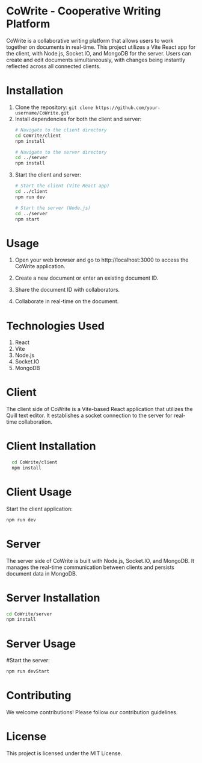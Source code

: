 # CoWrite - Cooperative Writing Platform
CoWrite is a collaborative writing platform that allows users to work together on documents in real-time. This project utilizes a Vite React app for the client, with Node.js, Socket.IO, and MongoDB for the server. Users can create and edit documents simultaneously, with changes being instantly reflected across all connected clients.

# Installation

1. Clone the repository:
   `git clone https://github.com/your-username/CoWrite.git`
2. Install dependencies for both the client and server:
   ```bash
   # Navigate to the client directory
   cd CoWrite/client
   npm install

   # Navigate to the server directory
   cd ../server
   npm install
   ```
3. Start the client and server:
   ```bash
   # Start the client (Vite React app)
   cd ../client
   npm run dev

   # Start the server (Node.js)
   cd ../server
   npm start
   ```

# Usage
1. Open your web browser and go to http://localhost:3000 to access the CoWrite application.

2. Create a new document or enter an existing document ID.

3. Share the document ID with collaborators.

4. Collaborate in real-time on the document.

# Technologies Used
1. React
2. Vite
3. Node.js
4. Socket.IO
5. MongoDB

# Client
The client side of CoWrite is a Vite-based React application that utilizes the Quill text editor. It establishes a socket connection to the server for real-time collaboration.

# Client Installation

```bash
  cd CoWrite/client
  npm install
```

# Client Usage
Start the client application:

```bash
npm run dev
```

# Server
The server side of CoWrite is built with Node.js, Socket.IO, and MongoDB. It manages the real-time communication between clients and persists document data in MongoDB.

# Server Installation
```bash
cd CoWrite/server
npm install
```

# Server Usage

#Start the server:

```bash
npm run devStart
```

# Contributing
We welcome contributions! Please follow our contribution guidelines.

# License
This project is licensed under the MIT License.
